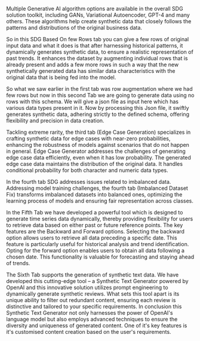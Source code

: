 Multiple Generative AI algorithm options are available in the overall SDG solution toolkit, including GANs, Variational Autoencoder, GPT-4 and many others.
These algorithms help create synthetic data that closely follows the patterns and distributions of the original business data.



So in this SDG Based On few Rows tab you can give a few rows of original input data and what it does is that after harnessing historical patterns,
it dynamically generates synthetic data, to ensure a realistic representation of past trends.
It enhances the dataset by augmenting individual rows that is already present and adds a few more rows in such a way that the new synthetically generated data has 
similar data characteristics with the original data that is being fed into the model.



So what we saw earlier in the first tab was row augmentation where we had few rows but now in this second Tab we are going to generate data using no rows with this schema.
We will give a json file as input here which has various data types present in it.
Now by processing this Json file, it swiftly generates synthetic data, adhering strictly to the defined schema, offering flexibility 
and precision in data creation.​



Tackling extreme rarity, the third tab (Edge Case Generation) specializes in crafting synthetic data for edge cases with near-zero probabilities, 
enhancing the robustness of models against scenarios that do not happen in general.​
Edge Case Generator addresses the challenges of generating edge case data efficiently, even when it has low probability.
The generated edge case data maintains the distribution of the original data.
It handles conditional probability for both character and numeric data types.


In the fourth tab SDG addresses issues related to imbalanced data.
Addressing model training challenges, the fourth tab (Imbalanced Dataset Fix) transforms imbalanced datasets into balanced ones, optimizing the learning process of models 
and ensuring fair representation across classes. 


In the Fifth Tab we have developed a powerful tool which is designed to generate time series data dynamically, thereby providing flexibility for users to retrieve 
data based on either past or future reference points.
The key features are the Backward and Forward options.
Selecting the backward option allows users to retrieve all data preceding a specific date. This feature is particularly useful for historical analysis and trend identification. 
Opting for the forward option enables users to obtain all data following a chosen date. This functionality is valuable for forecasting and staying ahead of trends.


The Sixth Tab supports the generation of synthetic text data. We have developed this cutting-edge tool – a Synthetic Text Generator powered by OpenAI and this innovative solution
utilizes prompt engineering to dynamically generate synthetic reviews.
What sets this tool apart is its unique ability to filter out redundant content, ensuring each review is distinctive and tailored to your specific requirements.
In conclusion this Synthetic Text Generator not only harnesses the power of OpenAI's language model but also employs advanced techniques to ensure the diversity and 
uniqueness of generated content.
One of it's key features is it's customised content creation based on the user's requirements.

